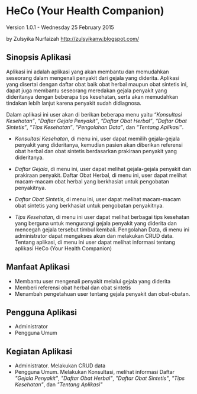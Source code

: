 HeCo (Your Health Companion)
============================

Version 1.0.1 - Wednesday 25 February 2015

by Zulsyika Nurfaizah
<http://zulsyikanw.blogspot.com/>

Sinopsis Aplikasi
-----------------
Aplikasi ini adalah aplikasi yang akan membantu dan memudahkan seseorang dalam mengenali penyakit dari gejala yang diderita. Aplikasi yang disertai dengan daftar obat baik obat herbal maupun obat sintetis ini, dapat juga membantu seseorang meredakan gejala penyakit yang dideritanya dengan beberapa tips kesehatan, serta akan memudahkan tindakan lebih lanjut karena penyakit sudah didiagnosa.

Dalam aplikasi ini user akan di berikan beberapa menu yaitu *“Konsultasi Kesehatan”*, *“Daftar Gejala Penyakit”*, *“Daftar Obat Herbal”*, *“Daftar Obat Sintetis”*, *“Tips Kesehatan”*, *“Pengolahan Data”*, dan *“Tentang Aplikasi”*.

- *Konsultasi Kesehatan*, di menu ini, user dapat memilih gejala-gejala penyakit yang dideritanya, kemudian pasien akan diberikan referensi obat herbal dan obat sintetis berdasarkan prakiraan penyakit yang dideritanya.

- *Daftar Gejala*, di menu ini, user dapat melihat gejala-gejala penyakit dan prakiraan penyakit.
Daftar Obat Herbal, di menu ini, user dapat melihat macam-macam obat herbal yang berkhasiat untuk pengobatan penyakitnya.

- *Daftar Obat Sintetis*, di menu ini, user dapat melihat macam-macam obat sintetis yang berkhasiat untuk pengobatan penyakitnya.

- *Tips Kesehatan*, di menu ini user dapat melihat berbagai tips kesehatan yang berguna untuk mengurangi gejala penyakit yang diderita dan mencegah gejala tersebut timbul kembali.
Pengolahan Data, di menu ini administrator dapat mengakses akun dan melakukan CRUD data.
Tentang aplikasi, di menu ini user dapat melihat informasi tentang aplikasi HeCo (Your Health Companion)

Manfaat Aplikasi
----------------
- Membantu user mengenali penyakit melalui gejala yang diderita
- Memberi referensi obat herbal dan obat sintetis
- Menambah pengetahuan user tentang gejala penyakit dan obat-obatan.

Pengguna Aplikasi
-----------------
- Administrator
- Pengguna Umum

Kegiatan Aplikasi
-----------------
- Administrator. Melakukan CRUD data
- Pengguna Umum. Melakukan Konsultasi, melihat informasi Daftar *"Gejala Penyakit"*, *"Daftar Obat Herbal"*, *"Daftar Obat Sintetis"*, *"Tips Kesehatan"*, dan *"Tentang Aplikasi"*

